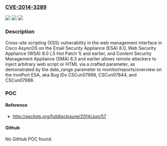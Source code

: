 ### [CVE-2014-3289](https://cve.mitre.org/cgi-bin/cvename.cgi?name=CVE-2014-3289)
![](https://img.shields.io/static/v1?label=Product&message=n%2Fa&color=blue)
![](https://img.shields.io/static/v1?label=Version&message=n%2Fa&color=blue)
![](https://img.shields.io/static/v1?label=Vulnerability&message=n%2Fa&color=brighgreen)

### Description

Cross-site scripting (XSS) vulnerability in the web management interface in Cisco AsyncOS on the Email Security Appliance (ESA) 8.0, Web Security Appliance (WSA) 8.0 (.5 Hot Patch 1) and earlier, and Content Security Management Appliance (SMA) 8.3 and earlier allows remote attackers to inject arbitrary web script or HTML via a crafted parameter, as demonstrated by the date_range parameter to monitor/reports/overview on the IronPort ESA, aka Bug IDs CSCun07998, CSCun07844, and CSCun07888.

### POC

#### Reference
- http://seclists.org/fulldisclosure/2014/Jun/57

#### Github
No GitHub POC found.

